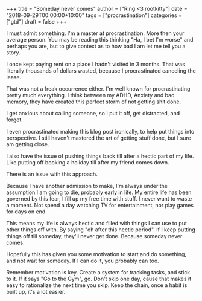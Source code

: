 +++
title = "Someday never comes"
author = ["Ring <3 rootkitty"]
date = "2018-09-29T00:00:00+10:00"
tags = ["procrastination"]
categories = ["gtd"]
draft = false
+++

I must admit something. I'm a master at procrastination. More then your
average person. You may be reading this thinking "Ha, I bet I'm worse" and
perhaps you are, but to give context as to how bad I am let me tell you a
story.

I once kept paying rent on a place I hadn't visited in 3 months. That was
literally thousands of dollars wasted, because I procrastinated canceling the
lease.

That was not a freak occurrence either. I'm well known for procrastinating
pretty much everything. I think between my ADHD, Anxiety and bad memory, they
have created this perfect storm of not getting shit done.

I get anxious about calling someone, so I put it off, get distracted, and
forget.

I even procrastinated making this blog post ironically, to help put things
into perspective. I still haven't mastered the art of getting stuff done, but
I sure am getting close.

I also have the issue of pushing things back till after a hectic part of my
life. Like putting off booking a holiday till after my friend comes down.

There is an issue with this approach.

Because I have another admission to make, I'm always under the assumption I
am going to die, probably early in life. My entire life has been governed
by this fear, I fill up my free time with stuff. I never want to waste a
moment. Not spend a day watching TV for entertainment, nor play games for days
on end.

This means my life is always hectic and filled with things I can use to put
other things off with. By saying "oh after this hectic period". If I keep
putting things off till someday, they'll never get done. Because someday never
comes.

Hopefully this has given you some motivation to start and do something, and
not wait for someday. If I can do it, you probably can too.

Remember motivation is key. Create a system for tracking tasks, and stick to
it. If it says "Go to the Gym", go. Don't skip one day, cause that makes it
easy to rationalize the next time you skip. Keep the chain, once a habit is
built up, it's a lot easier.
